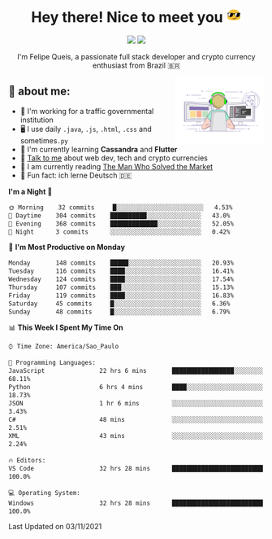 
<h1 align="center">Hey there! Nice to meet you <img src="assets/sunglasses.gif" width="30"/></h1>

<p align="center">
  <a href="https://www.linkedin.com/in/fqueis"><img src="https://img.shields.io/badge/-LinkedIn-blue?style=flat&logo=Linkedin&logoColor=white" /></a>
  <a href="mailto:fqueis@gmail.com"><img src="https://img.shields.io/badge/-Gmail-c14438?style=flat&logo=Gmail&logoColor=white" /></a>
</p>

<p align="center">I'm Felipe Queis, a passionate full stack developer and crypto currency enthusiast from Brazil 🇧🇷</p>

<img width="35%" align="right" alt="fqueis" src="assets/profile.gif" /></p>

## 🤵 about me:

- 🏢 I'm working for a traffic governmental institution
- 🖥️ I use daily `.java`, `.js`, `.html`, `.css` and sometimes`.py`
- 🌱 I'm currently learning **Cassandra** and **Flutter**
- 💬 [Talk to me](https://github.com/fqueis/fqueis/discussions) about web dev, tech and crypto currencies
- 📖 I am currently reading [The Man Who Solved the Market](https://amzn.com/073521798X)
- 💭 Fun fact: ich lerne Deutsch 🇩🇪

<!--START_SECTION:waka-->
**I'm a Night 🦉** 

```text
🌞 Morning    32 commits     █░░░░░░░░░░░░░░░░░░░░░░░░   4.53% 
🌆 Daytime    304 commits    ██████████░░░░░░░░░░░░░░░   43.0% 
🌃 Evening    368 commits    █████████████░░░░░░░░░░░░   52.05% 
🌙 Night      3 commits      ░░░░░░░░░░░░░░░░░░░░░░░░░   0.42%

```
📅 **I'm Most Productive on Monday** 

```text
Monday       148 commits    █████░░░░░░░░░░░░░░░░░░░░   20.93% 
Tuesday      116 commits    ████░░░░░░░░░░░░░░░░░░░░░   16.41% 
Wednesday    124 commits    ████░░░░░░░░░░░░░░░░░░░░░   17.54% 
Thursday     107 commits    ███░░░░░░░░░░░░░░░░░░░░░░   15.13% 
Friday       119 commits    ████░░░░░░░░░░░░░░░░░░░░░   16.83% 
Saturday     45 commits     █░░░░░░░░░░░░░░░░░░░░░░░░   6.36% 
Sunday       48 commits     █░░░░░░░░░░░░░░░░░░░░░░░░   6.79%

```


📊 **This Week I Spent My Time On** 

```text
⌚︎ Time Zone: America/Sao_Paulo

💬 Programming Languages: 
JavaScript               22 hrs 6 mins       █████████████████░░░░░░░░   68.11% 
Python                   6 hrs 4 mins        ████░░░░░░░░░░░░░░░░░░░░░   18.73% 
JSON                     1 hr 6 mins         ░░░░░░░░░░░░░░░░░░░░░░░░░   3.43% 
C#                       48 mins             ░░░░░░░░░░░░░░░░░░░░░░░░░   2.51% 
XML                      43 mins             ░░░░░░░░░░░░░░░░░░░░░░░░░   2.24%

🔥 Editors: 
VS Code                  32 hrs 28 mins      █████████████████████████   100.0%

💻 Operating System: 
Windows                  32 hrs 28 mins      █████████████████████████   100.0%

```


 Last Updated on 03/11/2021
<!--END_SECTION:waka-->
